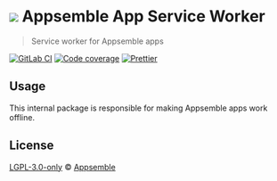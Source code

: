 # ![](https://gitlab.com/appsemble/appsemble/-/raw/0.20.25/config/assets/logo.svg) Appsemble App Service Worker

> Service worker for Appsemble apps

[![GitLab CI](https://gitlab.com/appsemble/appsemble/badges/0.20.25/pipeline.svg)](https://gitlab.com/appsemble/appsemble/-/releases/0.20.25)
[![Code coverage](https://codecov.io/gl/appsemble/appsemble/branch/0.20.25/graph/badge.svg)](https://codecov.io/gl/appsemble/appsemble)
[![Prettier](https://img.shields.io/badge/code_style-prettier-ff69b4.svg)](https://prettier.io)

## Usage

This internal package is responsible for making Appsemble apps work offline.

## License

[LGPL-3.0-only](https://gitlab.com/appsemble/appsemble/-/blob/0.20.25/LICENSE.md) ©
[Appsemble](https://appsemble.com)
